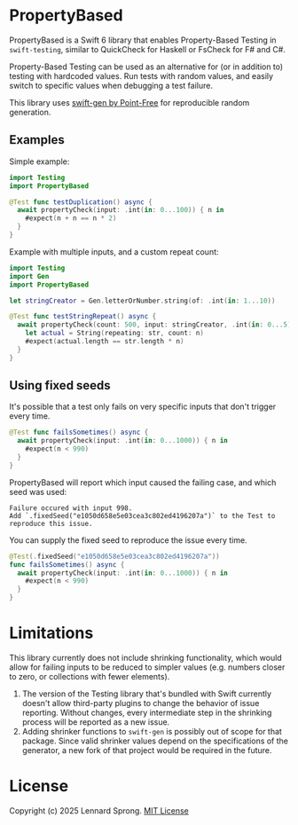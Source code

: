 # PropertyBased

PropertyBased is a Swift 6 library that enables Property-Based Testing in `swift-testing`, similar to QuickCheck for Haskell or FsCheck for F# and C#.

Property-Based Testing can be used as an alternative for (or in addition to) testing with hardcoded values. Run tests with random values, and easily switch to specific values when debugging a test failure. 

This library uses [swift-gen by Point-Free](https://github.com/pointfreeco/swift-gen) for reproducible random generation.

## Examples

Simple example:
```swift
import Testing
import PropertyBased

@Test func testDuplication() async {
  await propertyCheck(input: .int(in: 0...100)) { n in
    #expect(n + n == n * 2)
  }
}
```
Example with multiple inputs, and a custom repeat count:
```swift
import Testing
import Gen
import PropertyBased

let stringCreator = Gen.letterOrNumber.string(of: .int(in: 1...10))

@Test func testStringRepeat() async {
  await propertyCheck(count: 500, input: stringCreator, .int(in: 0...5)) { str, n in
    let actual = String(repeating: str, count: n)
    #expect(actual.length == str.length * n)
  }
}
```

## Using fixed seeds

It's possible that a test only fails on very specific inputs that don't trigger every time.

```swift
@Test func failsSometimes() async {
  await propertyCheck(input: .int(in: 0...1000)) { n in
    #expect(n < 990)
  }
}
```

PropertyBased will report which input caused the failing case, and which seed was used:

```
Failure occured with input 998.
Add `.fixedSeed("e1050d658e5e03cea3c802ed4196207a")` to the Test to reproduce this issue.
```

You can supply the fixed seed to reproduce the issue every time.

```swift
@Test(.fixedSeed("e1050d658e5e03cea3c802ed4196207a"))
func failsSometimes() async {
  await propertyCheck(input: .int(in: 0...1000)) { n in
    #expect(n < 990)
  }
}
```

# Limitations

This library currently does not include shrinking functionality, which would allow for failing inputs to be reduced to simpler values (e.g. numbers closer to zero, or collections with fewer elements).

1. The version of the Testing library that's bundled with Swift currently doesn't allow third-party plugins to change the behavior of issue reporting. Without changes, every intermediate step in the shrinking process will be reported as a new issue.
2. Adding shrinker functions to `swift-gen` is possibly out of scope for that package. Since valid shrinker values depend on the specifications of the generator, a new fork of that project would be required in the future.

# License

Copyright (c) 2025 Lennard Sprong. [MIT License](./LICENSE)
